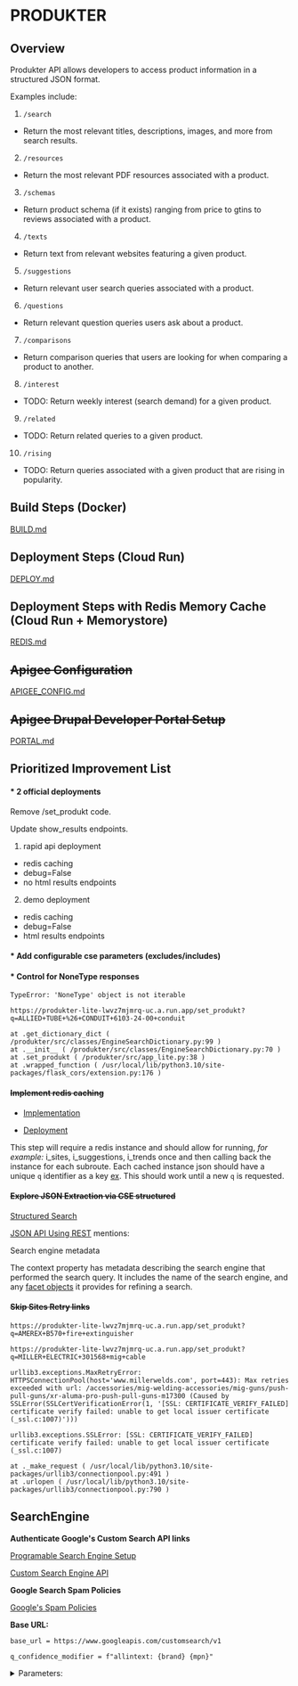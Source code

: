# PRODUKTER

## Overview

Produkter API allows developers to access product information in a structured JSON format.

Examples include:

1. `/search`

* Return the most relevant titles, descriptions, images, and more from search results.

2. `/resources`

* Return the most relevant PDF resources associated with a product.

3. `/schemas`

* Return product schema (if it exists) ranging from price to gtins to reviews associated with a product. 

4. `/texts`

* Return text from relevant websites featuring a given product.

5. `/suggestions`

* Return relevant user search queries associated with a product.

6. `/questions`

* Return relevant question queries users ask about a product.

7. `/comparisons`

* Return comparison queries that users are looking for when comparing a product to another.

8. `/interest`

* TODO: Return weekly interest (search demand) for a given product.

9. `/related`

* TODO: Return related queries to a given product.

10. `/rising`

* TODO: Return queries associated with a given product that are rising in popularity.

## Build Steps (Docker)

[BUILD.md](docs\BUILD.md)

## Deployment Steps (Cloud Run)

[DEPLOY.md](docs\DEPLOY.md)

## Deployment Steps with Redis Memory Cache (Cloud Run + Memorystore)

[REDIS.md](docs\REDIS.md)


## ~~Apigee Configuration~~

[APIGEE_CONFIG.md](docs\APIGEE_CONFIG.MD)

## ~~Apigee Drupal Developer Portal Setup~~

[PORTAL.md](docs\PORTAL.md)

## Prioritized Improvement List

#### * 2 official deployments

Remove /set_produkt code.

Update show_results endpoints.

1. rapid api deployment

* redis caching
* debug=False
* no html results endpoints

2. demo deployment

* redis caching
* debug=False
* html results endpoints


#### * Add configurable cse parameters (excludes/includes)

#### * Control for NoneType responses

```
TypeError: 'NoneType' object is not iterable

https://produkter-lite-lwvz7mjmrq-uc.a.run.app/set_produkt?q=ALLIED+TUBE+%26+CONDUIT+6103-24-00+conduit

at .get_dictionary_dict ( /produkter/src/classes/EngineSearchDictionary.py:99 )
at .__init__ ( /produkter/src/classes/EngineSearchDictionary.py:70 )
at .set_produkt ( /produkter/src/app_lite.py:38 )
at .wrapped_function ( /usr/local/lib/python3.10/site-packages/flask_cors/extension.py:176 )
```


#### ~~Implement redis caching~~

* [Implementation](https://levelup.gitconnected.com/implement-api-caching-with-redis-flask-and-docker-step-by-step-9139636cef24)

* [Deployment](https://cloud.google.com/memorystore/docs/redis/connect-redis-instance-cloud-run#python)

This step will require a redis instance and should allow for running, *for example:* i_sites, i_suggestions, i_trends once and then calling back the instance for each subroute. Each cached instance json should have a unique `q` identifier as a key [ex](https://www.youtube.com/watch?v=_8lJ5lp8P0U). This should work until a new `q` is requested. 

#### ~~Explore JSON Extraction via CSE structured~~ 

[Structured Search](https://developers.google.com/custom-search/docs/structured_search)

[JSON API Using REST](https://developers.google.com/custom-search/v1/using_rest) mentions:

Search engine metadata

The context property has metadata describing the search engine that performed the search query. It includes the name of the search engine, and any [facet objects](https://developers.google.com/custom-search/docs/refinements#create) it provides for refining a search.


#### ~~Skip Sites Retry links~~

```
https://produkter-lite-lwvz7mjmrq-uc.a.run.app/set_produkt?q=AMEREX+B570+fire+extinguisher

https://produkter-lite-lwvz7mjmrq-uc.a.run.app/set_produkt?q=MILLER+ELECTRIC+301568+mig+cable 

urllib3.exceptions.MaxRetryError: HTTPSConnectionPool(host='www.millerwelds.com', port=443): Max retries exceeded with url: /accessories/mig-welding-accessories/mig-guns/push-pull-guns/xr-aluma-pro-push-pull-guns-m17300 (Caused by SSLError(SSLCertVerificationError(1, '[SSL: CERTIFICATE_VERIFY_FAILED] certificate verify failed: unable to get local issuer certificate (_ssl.c:1007)')))

urllib3.exceptions.SSLError: [SSL: CERTIFICATE_VERIFY_FAILED] certificate verify failed: unable to get local issuer certificate (_ssl.c:1007)

at ._make_request ( /usr/local/lib/python3.10/site-packages/urllib3/connectionpool.py:491 )
at .urlopen ( /usr/local/lib/python3.10/site-packages/urllib3/connectionpool.py:790 )
```



## SearchEngine


**Authenticate Google's Custom Search API links**

[Programable Search Engine Setup](https://programmablesearchengine.google.com/controlpanel/all)

[Custom Search Engine API](https://console.cloud.google.com/apis/library/customsearch.googleapis.com)


**Google Search Spam Policies**

[Google's Spam Policies](https://developers.google.com/search/docs/essentials/spam-policies)


**Base URL:**

`base_url = https://www.googleapis.com/customsearch/v1`

`q_confidence_modifier = f"allintext: {brand} {mpn}"`

<details>
<summary>
Parameters:
</summary>

* q={searchTerms}: The main search query. It represents the terms that you want to search for.

* cx={cx?}: The custom search engine (CSE) ID to use for the search.

* fileType={fileType?}: Restricts results to files of a specific type.

* num={count?}: Number of search results to return per page.

* start={startIndex?}: The index of the first result to return.

* lr={language?}: The language restriction for the search results.

* safe={safe?}: SafeSearch level for filtering explicit content.

* sort={sort?}: The sorting order of the results.

* filter={filter?}: Controls turning on or off the duplicate content filter.

* gl={gl?}: The country to use for geolocation of the search results.

* cr={cr?}: The country to restrict the search to.

* googlehost={googleHost?}: The Google domain to use for the search.

* c2coff={disableCnTwTranslation?}: Disables the automatic translation between Chinese and Traditional Chinese.

* hq={hq?}: Additional query terms to be appended to the user's query.

* hl={hl?}: The interface language.

* siteSearch={siteSearch?}: Restricts results to URLs from a specific site.

* siteSearchFilter={siteSearchFilter?}: Controls whether to include or exclude results from the site specified by siteSearch.

* exactTerms={exactTerms?}: Identifies a phrase that all documents in the search results must contain.

* excludeTerms={excludeTerms?}: Identifies a word or phrase that should not appear in any documents in the search results.

* linkSite={linkSite?}: Specifies that all search results should contain a link to a particular URL.

* orTerms={orTerms?}: A list of terms separated by the OR operator.

* relatedSite={relatedSite?}: Specifies that all search results should be pages that are related to a particular URL.

* dateRestrict={dateRestrict?}: Restricts results to a specific date range.

* lowRange={lowRange?} and highRange={highRange?}: Specifies the lower and upper bounds of a date range.

* searchType={searchType}: Specifies the type of search to be performed.

* rights={rights?}: Filters search results based on licensing.

* imgSize={imgSize?}: Restricts results to images of a specified size.

* imgType={imgType?}: Restricts results to images of a specified type.

* imgColorType={imgColorType?}: Restricts results to images of a specified color type.

* imgDominantColor={imgDominantColor?}: Restricts results to images of a specified dominant color.

* alt=json: Specifies the response format as JSON.

* These parameters provide a way to customize and refine your search to get more relevant results based on your specific requirements.
</details>


